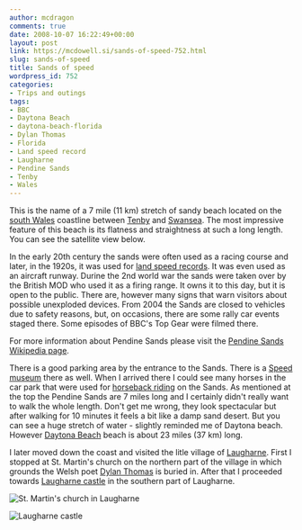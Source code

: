 ```yaml
---
author: mcdragon
comments: true
date: 2008-10-07 16:22:49+00:00
layout: post
link: https://mcdowell.si/sands-of-speed-752.html
slug: sands-of-speed
title: Sands of speed
wordpress_id: 752
categories:
- Trips and outings
tags:
- BBC
- Daytona Beach
- daytona-beach-florida
- Dylan Thomas
- Florida
- Land speed record
- Laugharne
- Pendine Sands
- Tenby
- Wales
---
```


This is the name of a 7 mile (11 km) stretch of sandy beach located on the [south Wales](https://en.wikipedia.org/wiki/Wales) coastline between [Tenby](https://en.wikipedia.org/wiki/Tenby) and [Swansea](https://en.wikipedia.org/wiki/Swansea). The most impressive feature of this beach is its flatness and straightness at such a long length. You can see the satellite view below.

In the early 20th century the sands were often used as a racing course and later, in the 1920s, it was used for [land speed records](https://en.wikipedia.org/wiki/Land_speed_record). It was even used as an aircraft runway. Durine the 2nd world war the sands were taken over by the British MOD who used it as a firing range. It owns it to this day, but it is open to the public. There are, however many signs that warn visitors about possible unexploded devices. From 2004 the Sands are closed to vehicles due to safety reasons, but, on occasions, there are some rally car events staged there. Some episodes of BBC's Top Gear were filmed there.

For more information about Pendine Sands please visit the [Pendine Sands Wikipedia page](https://en.wikipedia.org/wiki/Pendine_Sands).

There is a good parking area by the entrance to the Sands. There is a [Speed museum](https://www.llanegwad-carmarthen.co.uk/carmsspeedpendine.html) there as well. When I arrived there I could see many horses in the car park that were used for [horseback riding](https://en.wikipedia.org/wiki/Equestrianism) on the Sands. As mentioned at the top the Pendine Sands are 7 miles long and I certainly didn't really want to walk the whole length. Don't get me wrong, they look spectacular but after walking for 10 minutes it feels a bit like a damp sand desert. But you can see a huge stretch of water - slightly reminded me of Daytona beach. However [Daytona Beach](https://en.wikipedia.org/wiki/Daytona_Beach%2C_Florida) beach is about 23 miles (37 km) long.

I later moved down the coast and visited the litle village of [Laugharne](https://en.wikipedia.org/wiki/Laugharne). First I stopped at St. Martin's church on the northern part of the village in which grounds the Welsh poet [Dylan Thomas](https://en.wikipedia.org/wiki/Dylan_Thomas) is buried in. After that I proceeded towards [Laugharne castle](https://en.wikipedia.org/wiki/Laugharne_Castle) in the southern part of Laugharne.

![St. Martin's church in Laugharne](https://img.mcdowell.si/2008/10/st_martins_church_laugharne1-1.jpg "St. Martin's church in Laugharne")

![Laugharne castle](https://img.mcdowell.si/2008/10/laugharne_castle2-1.jpg "Laugharne castle")
